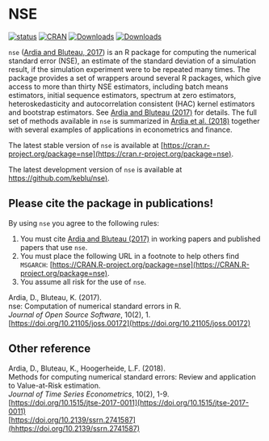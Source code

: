 # NSE
[![status](http://joss.theoj.org/papers/9ad602c309d8cbd10ecdc546fdb25462/status.svg)](http://joss.theoj.org/papers/9ad602c309d8cbd10ecdc546fdb25462)
[![CRAN](http://www.r-pkg.org/badges/version/nse)](https://cran.r-project.org/package=nse) 
[![Downloads](http://cranlogs.r-pkg.org/badges/nse?color=brightgreen)](http://www.r-pkg.org/pkg/nse)
[![Downloads](http://cranlogs.r-pkg.org/badges/grand-total/nse?color=brightgreen)](http://www.r-pkg.org/pkg/nse)

`nse` ([Ardia and Bluteau, 2017](http://dx.doi.org/10.21105/joss.00172)) is an R package for computing the numerical standard error (NSE), an estimate 
of the standard deviation of a simulation result, if the simulation experiment were to be repeated 
many times. The package provides a set of wrappers around several R packages, which give access to 
more than thirty NSE estimators, including batch means estimators, initial sequence 
estimators, spectrum at zero estimators, heteroskedasticity and autocorrelation 
consistent (HAC) kernel estimators and bootstrap estimators. See [Ardia and Bluteau (2017)](http://dx.doi.org/10.21105/joss.00172) for details. The full set of methods available in `nse` is summarized in [Ardia et al. (2018)](https://doi.org/10.1515/jtse-2017-0011) together with several examples of applications in econometrics and finance.

The latest stable version of `nse` is available at [https://cran.r-project.org/package=nse](https://cran.r-project.org/package=nse).

The latest development version of `nse` is available at [https://github.com/keblu/nse)](https://github.com/keblu/nse).

## Please cite the package in publications!

By using `nse` you agree to the following rules: 

1) You must cite [Ardia and Bluteau (2017)](https://doi.org/10.21105/joss.00172) in working papers and published papers that use `nse`.
2) You must place the following URL in a footnote to help others find `MSGARCH`: [https://CRAN.R-project.org/package=nse](https://CRAN.R-project.org/package=nse). 
3) You assume all risk for the use of `nse`.
        
Ardia, D., Bluteau, K. (2017).      
nse: Computation of numerical standard errors in R.       
_Journal of Open Source Software_, 10(2), 1.      
[https://doi.org/10.21105/joss.00172](https://doi.org/10.21105/joss.00172)  
        
## Other reference
Ardia, D., Bluteau, K., Hoogerheide, L.F. (2018).      
Methods for computing numerical standard errors: Review and application to Value-at-Risk estimation.        
_Journal of Time Series Econometrics_, 10(2), 1-9.    
[https://doi.org/10.1515/jtse-2017-0011](https://doi.org/10.1515/jtse-2017-0011)      
[https://doi.org/10.2139/ssrn.2741587](hhttps://doi.org/10.2139/ssrn.2741587)
